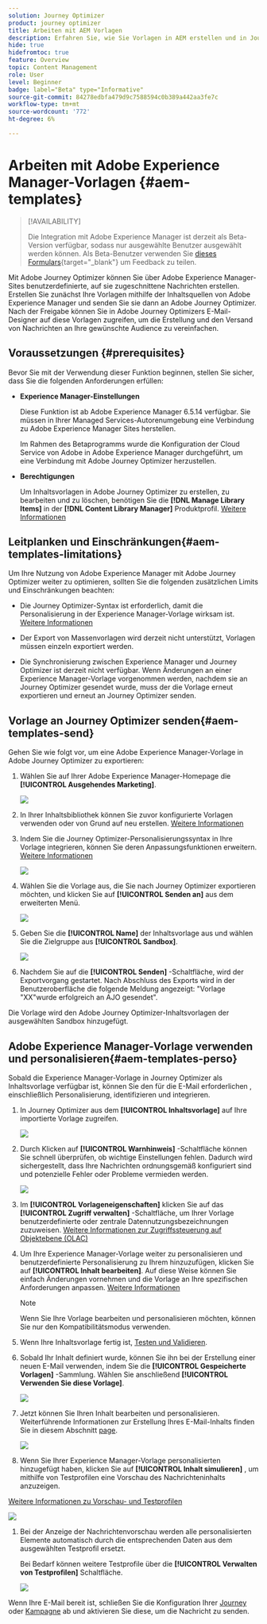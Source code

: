 ```yaml
---
solution: Journey Optimizer
product: journey optimizer
title: Arbeiten mit AEM Vorlagen
description: Erfahren Sie, wie Sie Vorlagen in AEM erstellen und in Journey Optimizer exportieren
hide: true
hidefromtoc: true
feature: Overview
topic: Content Management
role: User
level: Beginner
badge: label="Beta" type="Informative"
source-git-commit: 84278edbfa479d9c7588594c0b389a442aa3fe7c
workflow-type: tm+mt
source-wordcount: '772'
ht-degree: 6%

---
```


# Arbeiten mit Adobe Experience Manager-Vorlagen {#aem-templates}

>[!AVAILABILITY]
>
>Die Integration mit Adobe Experience Manager ist derzeit als Beta-Version verfügbar, sodass nur ausgewählte Benutzer ausgewählt werden können.
> Als Beta-Benutzer verwenden Sie [dieses Formulars](https://forms.office.com/pages/responsepage.aspx?id=Wht7-jR7h0OUrtLBeN7O4Wf0cbVTQ3tCpW_unE-w8-JUN1FaNlAzNkhPSUdaSkJXVFRCNTRJNVRFSy4u){target="_blank"} um Feedback zu teilen.

Mit Adobe Journey Optimizer können Sie über Adobe Experience Manager-Sites benutzerdefinierte, auf sie zugeschnittene Nachrichten erstellen. Erstellen Sie zunächst Ihre Vorlagen mithilfe der Inhaltsquellen von Adobe Experience Manager und senden Sie sie dann an Adobe Journey Optimizer. Nach der Freigabe können Sie in Adobe Journey Optimizers E-Mail-Designer auf diese Vorlagen zugreifen, um die Erstellung und den Versand von Nachrichten an Ihre gewünschte Audience zu vereinfachen.

## Voraussetzungen {#prerequisites}

Bevor Sie mit der Verwendung dieser Funktion beginnen, stellen Sie sicher, dass Sie die folgenden Anforderungen erfüllen:

* **Experience Manager-Einstellungen**

   Diese Funktion ist ab Adobe Experience Manager 6.5.14 verfügbar. Sie müssen in Ihrer Managed Services-Autorenumgebung eine Verbindung zu Adobe Experience Manager Sites herstellen.

   Im Rahmen des Betaprogramms wurde die Konfiguration der Cloud Service von Adobe in Adobe Experience Manager durchgeführt, um eine Verbindung mit Adobe Journey Optimizer herzustellen.

* **Berechtigungen**

   Um Inhaltsvorlagen in Adobe Journey Optimizer zu erstellen, zu bearbeiten und zu löschen, benötigen Sie die **[!DNL Manage Library Items]** in der **[!DNL Content Library Manager]** Produktprofil. [Weitere Informationen](../administration/ootb-product-profiles.md#content-library-manager)

## Leitplanken und Einschränkungen{#aem-templates-limitations}

Um Ihre Nutzung von Adobe Experience Manager mit Adobe Journey Optimizer weiter zu optimieren, sollten Sie die folgenden zusätzlichen Limits und Einschränkungen beachten:

* Die Journey Optimizer-Syntax ist erforderlich, damit die Personalisierung in der Experience Manager-Vorlage wirksam ist. [Weitere Informationen](../personalization/personalization-syntax.md)

* Der Export von Massenvorlagen wird derzeit nicht unterstützt, Vorlagen müssen einzeln exportiert werden.

* Die Synchronisierung zwischen Experience Manager und Journey Optimizer ist derzeit nicht verfügbar. Wenn Änderungen an einer Experience Manager-Vorlage vorgenommen werden, nachdem sie an Journey Optimizer gesendet wurde, muss der  die Vorlage erneut exportieren und erneut an Journey Optimizer senden.

## Vorlage an Journey Optimizer senden{#aem-templates-send}

Gehen Sie wie folgt vor, um eine Adobe Experience Manager-Vorlage in Adobe Journey Optimizer zu exportieren:

1. Wählen Sie auf Ihrer Adobe Experience Manager-Homepage die **[!UICONTROL Ausgehendes Marketing]**.

   ![](assets/aem-outbound-menu.png)

1. In Ihrer Inhaltsbibliothek können Sie zuvor konfigurierte Vorlagen verwenden oder von Grund auf neu erstellen. [Weitere Informationen](https://experienceleague.adobe.com/docs/experience-manager-65/authoring/authoring/managing-pages.html?lang=en#creating-a-new-page)

1. Indem Sie die Journey Optimizer-Personalisierungssyntax in Ihre Vorlage integrieren, können Sie deren Anpassungsfunktionen erweitern. [Weitere Informationen](../personalization/personalization-syntax.md)

   ![](assets/aem_ajo_4.png)

1. Wählen Sie die Vorlage aus, die Sie nach Journey Optimizer exportieren möchten, und klicken Sie auf **[!UICONTROL Senden an]** aus dem erweiterten Menü.

   ![](assets/aem-advanced-menu.png)

1. Geben Sie die **[!UICONTROL Name]** der Inhaltsvorlage aus und wählen Sie die Zielgruppe aus **[!UICONTROL Sandbox]**.

   ![](assets/aem-send-template-settings.png)

1. Nachdem Sie auf die **[!UICONTROL Senden]** -Schaltfläche, wird der Exportvorgang gestartet. Nach Abschluss des Exports wird in der Benutzeroberfläche die folgende Meldung angezeigt: &quot;Vorlage &quot;XX&quot;wurde erfolgreich an AJO gesendet&quot;.

Die Vorlage wird den Adobe Journey Optimizer-Inhaltsvorlagen der ausgewählten Sandbox hinzugefügt.

## Adobe Experience Manager-Vorlage verwenden und personalisieren{#aem-templates-perso}

Sobald die Experience Manager-Vorlage in Journey Optimizer als Inhaltsvorlage verfügbar ist, können Sie den für die E-Mail erforderlichen , einschließlich Personalisierung, identifizieren und integrieren.

1. In Journey Optimizer aus dem **[!UICONTROL Inhaltsvorlage]** auf Ihre importierte Vorlage zugreifen.

   ![](assets/aem_ajo_1.png)

1. Durch Klicken auf **[!UICONTROL Warnhinweis]** -Schaltfläche können Sie schnell überprüfen, ob wichtige Einstellungen fehlen. Dadurch wird sichergestellt, dass Ihre Nachrichten ordnungsgemäß konfiguriert sind und potenzielle Fehler oder Probleme vermieden werden.

   ![](assets/aem_ajo_2.png)

1. Im **[!UICONTROL Vorlageneigenschaften]** klicken Sie auf das **[!UICONTROL Zugriff verwalten]** -Schaltfläche, um Ihrer Vorlage benutzerdefinierte oder zentrale Datennutzungsbezeichnungen zuzuweisen. [Weitere Informationen zur Zugriffssteuerung auf Objektebene (OLAC)](../administration/object-based-access.md)

1. Um Ihre Experience Manager-Vorlage weiter zu personalisieren und benutzerdefinierte Personalisierung zu Ihrem  hinzuzufügen, klicken Sie auf **[!UICONTROL Inhalt bearbeiten]**. Auf diese Weise können Sie einfach Änderungen vornehmen und die Vorlage an Ihre spezifischen Anforderungen anpassen. [Weitere Informationen](get-started-email-design.md)

   >[!NOTE]
   >
   > Wenn Sie Ihre Vorlage bearbeiten und personalisieren möchten, können Sie nur den Kompatibilitätsmodus verwenden.

1. Wenn Ihre Inhaltsvorlage fertig ist, [Testen und Validieren](content-templates.md#test-template).

1. Sobald Ihr Inhalt definiert wurde, können Sie ihn bei der Erstellung einer neuen E-Mail verwenden, indem Sie die **[!UICONTROL Gespeicherte Vorlagen]** -Sammlung. Wählen Sie anschließend **[!UICONTROL Verwenden Sie diese Vorlage]**.

   ![](assets/aem_ajo_3.png)

1. Jetzt können Sie Ihren Inhalt bearbeiten und personalisieren. Weiterführende Informationen zur Erstellung Ihres E-Mail-Inhalts finden Sie in diesem Abschnitt [page](content-from-scratch.md).

   ![](assets/aem_ajo_5.png)

1. Wenn Sie Ihrer Experience Manager-Vorlage personalisierten  hinzugefügt haben, klicken Sie auf **[!UICONTROL Inhalt simulieren]** , um mithilfe von Testprofilen eine Vorschau des Nachrichteninhalts anzuzeigen.

[Weitere Informationen zu Vorschau- und Testprofilen](../email/preview.md)

   ![](assets/aem_ajo_6.png)

1. Bei der Anzeige der Nachrichtenvorschau werden alle personalisierten Elemente automatisch durch die entsprechenden Daten aus dem ausgewählten Testprofil ersetzt.

   Bei Bedarf können weitere Testprofile über die **[!UICONTROL Verwalten von Testprofilen]** Schaltfläche.

   ![](assets/aem_ajo_7.png)

Wenn Ihre E-Mail bereit ist, schließen Sie die Konfiguration Ihrer [Journey](../building-journeys/journey-gs.md) oder [Kampagne](../campaigns/create-campaign.md) ab und aktivieren Sie diese, um die Nachricht zu senden.
